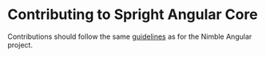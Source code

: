 # Contributing to Spright Angular Core

Contributions should follow the same [guidelines](https://github.com/ni/nimble/blob/main/angular-workspace/projects/ni/nimble-angular/CONTRIBUTING.md) as for the Nimble Angular project.